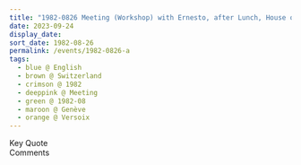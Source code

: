 ```yaml
---
title: "1982-0826 Meeting (Workshop) with Ernesto, after Lunch, House of Bianca, Versoix (11 kms N of Geneva), Genève, Switzerland"
date: 2023-09-24
display_date: 
sort_date: 1982-08-26
permalink: /events/1982-0826-a
tags:
  - blue @ English
  - brown @ Switzerland
  - crimson @ 1982
  - deeppink @ Meeting
  - green @ 1982-08
  - maroon @ Genève
  - orange @ Versoix
---
```


<wave-list>
  <list-title color="green" width="75">Key Quote</list-title>
  <list-item color="BlanchedAlmond"  width="200"></list-item>
  <list-item color="Lavender"></list-item>
  <list-item color="BlanchedAlmond"></list-item>
</wave-list>

<br>

<wave-list>
  <list-title color="green" width="75">Comments</list-title>
  <list-item color="BlanchedAlmond"  width="200"></list-item>
  <list-item color="Lavender"></list-item>
  <list-item color="BlanchedAlmond"></list-item>
</wave-list>